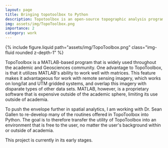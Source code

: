 ```yaml
---
layout: page
title: Bringing topotoolbox to Python
description: Topotoolbox is an open-source topographic analysis program that only works in MATLAB. I am working with Dr. Sean Gallen to re-code programs into Python3. 
img: assets/img/TopoToolbox.png
importance: 2
category: work
---
```


<div class="float-center">
    <div class="col">
        {% include figure.liquid path="assets/img/TopoToolbox.png"  class="img-fluid rounded z-depth-1" %}
    </div>
</div>


TopoToolbox is a MATLAB-based program that is widely used throughout the academic and Geosciences community. One advantage to TopoToolbox, is that it utilizes MATLAB's ability to work well with matrices. This feature makes it advantageous for work with remote sensing imagery, which works on long/lat and UTM gridded systems, and overlap this imagery with disparate types of other data sets. MATLAB, however, is a proprietary software that is expensive outside of the academic sphere, limiting its use outside of academia. 

To push the envelope further in spatial analytics, I am working with Dr. Sean Gallen to re-develop many of the routines offered in TopoToolbox into Python. The goal is to therefore transfer the utility of TopoToolbox into an environment that is free to the user, no matter the user's background within or outside of academia.

This project is currently in its early stages.
